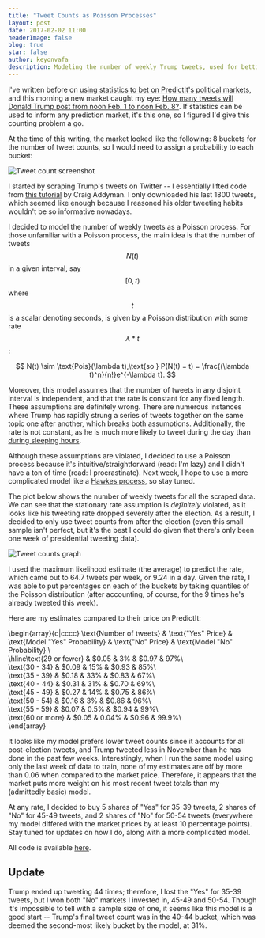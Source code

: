 ```yaml
---
title: "Tweet Counts as Poisson Processes"
layout: post
date: 2017-02-02 11:00
headerImage: false
blog: true
star: false
author: keyonvafa
description: Modeling the number of weekly Trump tweets, used for betting on PredictIt
---
```


I've written before on <a href='https://keyonvafa.com/gp-predictit/'> using statistics to bet on PredictIt's political markets</a>, and this morning a new market caught my eye: <a href='https://www.predictit.org/Market/2934/How-many-tweets-will-%40realDonaldTrump-post-from-noon-Feb-1-to-noon-Feb-8'> How many tweets will Donald Trump post from noon Feb. 1 to noon Feb. 8?</a>. If statistics can be used to inform any prediction market, it's this one, so I figured I'd give this counting problem a go.

At the time of this writing, the market looked like the following: 8 buckets for the number of tweet counts, so I would need to assign a probability to each bucket:

![Tweet count screenshot]({{site.base_url}}/assets/images/tweet_counts_poisson_process_blog/tweet_count_predictit_screenshot.png)

I started by scraping Trump's tweets on Twitter -- I essentially lifted code from <a href='http://www.craigaddyman.com/mining-all-tweets-with-python/'>this tutorial</a> by Craig Addyman. I only downloaded his last 1800 tweets, which seemed like enough because I reasoned his older tweeting habits wouldn't be so informative nowadays.

I decided to model the number of weekly tweets as a Poisson process. For those unfamiliar with a Poisson process, the main idea is that the number of tweets $$N(t)$$ in a given interval, say $$[0,t)$$ where $$t$$ is a scalar denoting seconds, is given by a Poisson distribution with some rate $$\lambda * t$$:

$$
N(t) \sim \text{Pois}(\lambda t),\text{so } P(N(t) = t) = \frac{(\lambda t)^n}{n!}e^{-\lambda t}.
$$

Moreover, this model assumes that the number of tweets in any disjoint interval is independent, and that the rate is constant for any fixed length. These assumptions are definitely wrong. There are numerous instances where Trump has rapidly strung a series of tweets together on the same topic one after another, which breaks both assumptions. Additionally, the rate is not constant, as he is much more likely to tweet during the day than <a href=
'https://www.theatlantic.com/politics/archive/2016/09/trump-tweets-alicia-machado/502415/'>during sleeping hours</a>.

Although these assumptions are violated, I decided to use a Poisson process because it's intuitive/straightforward (read: I'm lazy) and I didn't have a ton of time (read: I procrastinate). Next week, I hope to use a more complicated model like a <a href='http://www.dcscience.net/Hawkes-Biometrika-1971.pdf'>Hawkes process</a>, so stay tuned.

The plot below shows the number of weekly tweets for all the scraped data. We can see that the stationary rate assumption is _definitely_ violated, as it looks like his tweeting rate dropped severely after the election. As a result, I decided to only use tweet counts from after the election (even this small sample isn't perfect, but it's the best I could do given that there's only been one week of presidential tweeting data).

![Tweet counts graph]({{site.base_url}}/assets/images/tweet_counts_poisson_process_blog/full_tweet_counts.png)

I used the maximum likelihood estimate (the average) to predict the rate, which came out to 64.7 tweets per week, or 9.24 in a day. Given the rate, I was able to put percentages on each of the buckets by taking quantiles of the Poisson distribution (after accounting, of course, for the 9 times he's already tweeted this week). 

Here are my estimates compared to their price on PredictIt:

\begin{array}{c|cccc}
\text{Number of tweets} & \text{"Yes" Price} & \text{Model "Yes" Probability} & \text{"No" Price} & \text{Model "No" Probability} \\\
\hline\text{29 or fewer}  & $0.05 & 3\% & $0.97 & 97\%\\\
\text{30 - 34}  & $0.09 & 15\% & $0.93 & 85\%\\\
\text{35 - 39}  & $0.18 & 33\% & $0.83 & 67\%\\\
\text{40 - 44} & $0.31 & 31\% & $0.70 & 69\%\\\
\text{45 - 49}  & $0.27 & 14\% & $0.75 & 86\%\\\
\text{50 - 54}  & $0.16 & 3\% & $0.86 & 96\%\\\
\text{55 - 59} & $0.07 & 0.5\% & $0.94 & 99\%\\\
\text{60 or more}  & $0.05 & 0.04\% & $0.96 & 99.9\%\\\
\end{array}

It looks like my model prefers lower tweet counts since it accounts for all post-election tweets, and Trump tweeted less in November than he has done in the past few weeks. Interestingly, when I run the same model using only the last week of data to train, none of my estimates are off by more than 0.06 when compared to the market price. Therefore, it appears that the market puts more weight on his most recent tweet totals than my (admittedly basic) model.

At any rate, I decided to buy 5 shares of "Yes" for 35-39 tweets, 2 shares of "No" for 45-49 tweets, and 2 shares of "No" for 50-54 tweets (everywhere my model differed with the market prices by at least 10 percentage points). Stay tuned for updates on how I do, along with a more complicated model. 

All code is available <a href='https://github.com/keyonvafa/tweet-count-poisson-blog'>here</a>.

## Update

Trump ended up tweeting 44 times; therefore, I lost the "Yes" for 35-39 tweets, but I won both "No" markets I invested in, 45-49 and 50-54. Though it's impossible to tell with a sample size of one, it seems like this model is a good start -- Trump's final tweet count was in the 40-44 bucket, which was deemed the second-most likely bucket by the model, at 31%.
